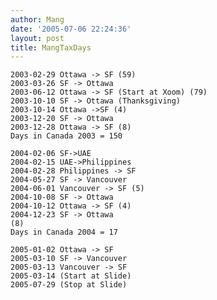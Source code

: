 ```yaml
---
author: Mang
date: '2005-07-06 22:24:36'
layout: post
title: MangTaxDays
---
```


    2003-02-29 Ottawa -> SF (59)
    2003-03-26 SF -> Ottawa
    2003-06-12 Ottawa -> SF (Start at Xoom) (79)
    2003-10-10 SF -> Ottawa (Thanksgiving)
    2003-10-14 Ottawa ->SF (4)
    2003-12-20 SF -> Ottawa
    2003-12-28 Ottawa -> SF (8)
    Days in Canada 2003 = 150

    2004-02-06 SF->UAE
    2004-02-15 UAE->Philippines
    2004-02-28 Philippines -> SF
    2004-05-27 SF -> Vancouver
    2004-06-01 Vancouver -> SF (5)
    2004-10-08 SF -> Ottawa
    2004-10-12 Ottawa -> SF (4)
    2004-12-23 SF -> Ottawa
    (8)
    Days in Canada 2004 = 17

    2005-01-02 Ottawa -> SF
    2005-03-10 SF -> Vancouver
    2005-03-13 Vancouver -> SF
    2005-03-14 (Start at Slide)
    2005-07-29 (Stop at Slide)
